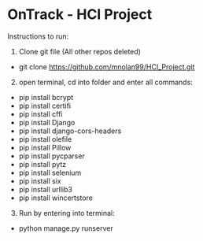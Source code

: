 # OnTrack - HCI Project

Instructions to run:

1. Clone git file (All other repos deleted)
* git clone https://github.com/mnolan99/HCI_Project.git

2. open terminal, cd into folder and enter all commands:
* pip install bcrypt
* pip install certifi
* pip install cffi
* pip install Django
* pip install django-cors-headers
* pip install olefile
* pip install Pillow
* pip install pycparser
* pip install pytz
* pip install selenium
* pip install six
* pip install urllib3
* pip install wincertstore

3. Run by entering into terminal:
* python manage.py runserver

